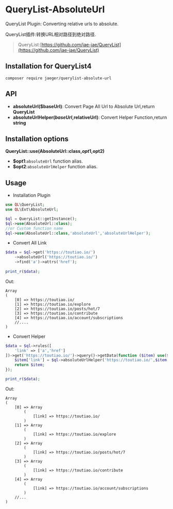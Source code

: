 # QueryList-AbsoluteUrl
QueryList Plugin: Converting relative urls to absolute.

QueryList插件:转换URL相对路径到绝对路径.

> QueryList:[https://github.com/jae-jae/QueryList](https://github.com/jae-jae/QueryList)

## Installation for QueryList4
```
composer require jaeger/querylist-absolute-url
```

## API
-  **absoluteUrl($baseUrl)**: Convert Page All Url to Absolute Url,return **QueryList**
-  **absoluteUrlHelper($baseUrl,$relativeUrl)**:  Convert Helper Function,return **string**

## Installation options

 **QueryList::use(AbsoluteUrl::class,$opt1,$opt2)**
- **$opt1**:`absoluteUrl` function alias.
- **$opt2**:`absoluteUrlHelper` function alias.

## Usage

- Installation Plugin

```php
use QL\QueryList;
use QL\Ext\AbsoluteUrl;

$ql = QueryList::getInstance();
$ql->use(AbsoluteUrl::class);
//or Custom function name
$ql->use(AbsoluteUrl::class,'absoluteUrl','absoluteUrlHelper');
```

- Convert All Link

```php
$data = $ql->get('https://toutiao.io/')
	->absoluteUrl('https://toutiao.io/')
    ->find('a')->attrs('href');
    
print_r($data);
```
Out:
```
Array
(
    [0] => https://toutiao.io/
    [1] => https://toutiao.io/explore
    [2] => https://toutiao.io/posts/hot/7
    [3] => https://toutiao.io/contribute
    [4] => https://toutiao.io/account/subscriptions
	//....
)
```

- Convert Helper

```php
$data = $ql->rules([
    'link' => ['a','href']
])->get('https://toutiao.io/')->query()->getData(function ($item) use($ql){
    $item['link'] = $ql->absoluteUrlHelper('https://toutiao.io/',$item['link']);
    return $item;
});

print_r($data);
```
Out:
```
Array
(
    [0] => Array
        (
            [link] => https://toutiao.io/
        )
    [1] => Array
        (
            [link] => https://toutiao.io/explore
        )
    [2] => Array
        (
            [link] => https://toutiao.io/posts/hot/7
        )
    [3] => Array
        (
            [link] => https://toutiao.io/contribute
        )
    [4] => Array
        (
            [link] => https://toutiao.io/account/subscriptions
        )
    //...
)
```
